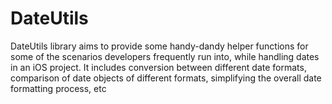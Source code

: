# DateUtils
DateUtils library aims to provide some handy-dandy helper functions for some of the scenarios developers frequently run into, while handling dates in an iOS project. It includes conversion between different date formats, comparison of date objects of different formats, simplifying the overall date formatting process, etc
